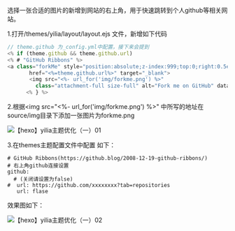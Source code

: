 选择一张合适的图片的新增到网站的右上角，用于快速跳转到个人github等相关网站。

1.打开/themes/yilia/layout/layout.ejs  文件，新增如下代码

~~~javascript
// theme.github 为_config.yml中配置，接下来会提到
<% if (theme.github && theme.github.url)  
<% # "GitHub Ribbons" %>
<a class="forkMe" style="position:absolute;z-index:999;top:0;right:0.5em;"
       href="<%=theme.github.url%>" target="_blank">
       <img src="<%- url_for('img/forkme.png') %>"
         class="attachment-full size-full" alt="Fork me on GitHub" data-recalc-dims="1"></a>
      <% } %>
~~~

2.根据<img src="<%- url_for('img/forkme.png') %>" 中所写的地址在source/img目录下添加一张图片为forkme.png

![【hexo】yilia主题优化（一）01](https://cdn.jsdelivr.net/gh/liuhuanhuan963019/blogPicture/md_photos/%E3%80%90hexo%E3%80%91yilia%E4%B8%BB%E9%A2%98%E4%BC%98%E5%8C%9601.png)

3.在themes主题配置文件中配置 如下：

~~~shell
# GitHub Ribbons(https://github.blog/2008-12-19-github-ribbons/)
# 右上角github连接设置
github:
  # (关闭请设置为false)
#  url: https://github.com/xxxxxxxx?tab=repositories
   url: flase
~~~

效果图如下：

![【hexo】yilia主题优化（一）02](https://cdn.jsdelivr.net/gh/liuhuanhuan963019/blogPicture/md_photos/%E3%80%90hexo%E3%80%91yilia%E4%B8%BB%E9%A2%98%E4%BC%98%E5%8C%9602.png)